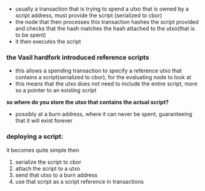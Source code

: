 - usually a transaction that is trying to spend a utxo that is owned by a script address, must provide the script (serialized to cbor)
- the node that then processes this transaction hashes the script provided and checks that the hash matches the hash attached to the utxo(that is to be spent)
- it then executes the script

### the Vasil hardfork introduced reference scripts

- this allows a spending transaction to specify a reference utxo that contains a script(serialized to cbor), for the evaluating node to look at
- this means that the utxo does not need to include the entire script, more so a pointer to an existing script

<b>so where do you store the utxo that contains the actual script?</b>
- possibly at a burn address, where it can never be spent, guaranteeing that it will exist forever

### deploying a script:
it becomes quite simple then 

1. serialize the script to cbor
2. attach the script to a utxo
3. send that utxo to a burn address
4. use that script as a script reference in transactions
